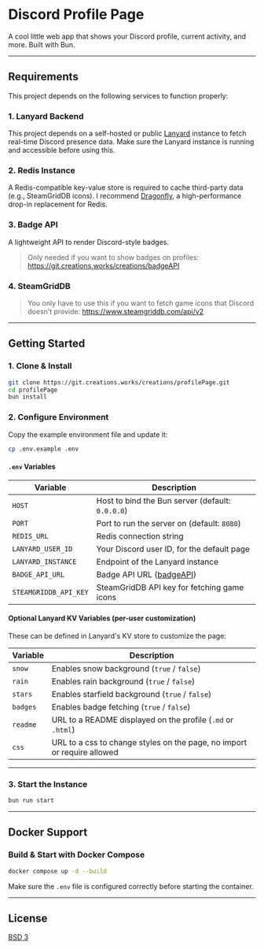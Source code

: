 # Discord Profile Page

A cool little web app that shows your Discord profile, current activity, and more. Built with Bun.

---

## Requirements

This project depends on the following services to function properly:

### 1. Lanyard Backend

This project depends on a self-hosted or public [Lanyard](https://github.com/Phineas/lanyard) instance to fetch real-time Discord presence data.
Make sure the Lanyard instance is running and accessible before using this.

### 2. Redis Instance

A Redis-compatible key-value store is required to cache third-party data (e.g., SteamGridDB icons).
I recommend [Dragonfly](https://www.dragonflydb.io/), a high-performance drop-in replacement for Redis.

### 3. Badge API

A lightweight API to render Discord-style badges.
>Only needed if you want to show badges on profiles:
https://git.creations.works/creations/badgeAPI

### 4. SteamGridDB

>You only have to use this if you want to fetch game icons that Discord doesn’t provide:
https://www.steamgriddb.com/api/v2

---

## Getting Started

### 1. Clone & Install

```bash
git clone https://git.creations.works/creations/profilePage.git
cd profilePage
bun install
```

### 2. Configure Environment

Copy the example environment file and update it:

```bash
cp .env.example .env
```

#### `.env` Variables

| Variable              | Description                                                                 |
|-----------------------|-----------------------------------------------------------------------------|
| `HOST`                | Host to bind the Bun server (default: `0.0.0.0`)                            |
| `PORT`                | Port to run the server on (default: `8080`)                                 |
| `REDIS_URL`           | Redis connection string                                                     |
| `LANYARD_USER_ID`     | Your Discord user ID, for the default page                                  |
| `LANYARD_INSTANCE`    | Endpoint of the Lanyard instance                                            |
| `BADGE_API_URL`       | Badge API URL ([badgeAPI](https://git.creations.works/creations/badgeAPI))  |
| `STEAMGRIDDB_API_KEY` | SteamGridDB API key for fetching game icons                                 |

#### Optional Lanyard KV Variables (per-user customization)

These can be defined in Lanyard's KV store to customize the page:

| Variable  | Description                                                        |
|-----------|--------------------------------------------------------------------|
| `snow`    | Enables snow background (`true` / `false`)                         |
| `rain`    | Enables rain background (`true` / `false`)                         |
| `stars`   | Enables starfield background (`true` / `false`)                    |
| `badges`  | Enables badge fetching (`true` / `false`)                          |
| `readme`  | URL to a README displayed on the profile (`.md` or `.html`)        |
| `css`     | URL to a css to change styles on the page, no import or require allowed |

---

### 3. Start the Instance

```bash
bun run start
```

---

## Docker Support

### Build & Start with Docker Compose

```bash
docker compose up -d --build
```

Make sure the `.env` file is configured correctly before starting the container.

---

## License

[BSD 3](LICENSE)
